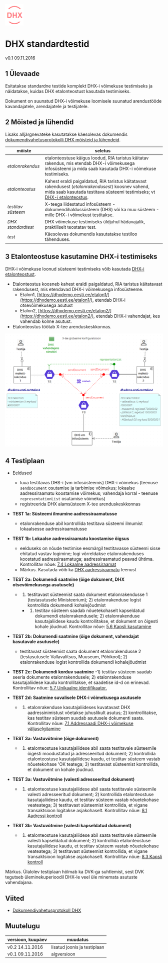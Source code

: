 ![](DHX.PNG)

# DHX standardtestid

v0.1 09.11.2016

## 1 Ülevaade

Esitatakse standardne testide komplekt DHX-i võimekuse testimiseks ja näidatakse, kuidas DHX etalonteostust kasutada testimiseks.

Dokument on suunatud DHX-i võimekuse loomisele suunatud arendustööde kavandajatele, arendajatele ja testijatele.

## 2 Mõisted ja lühendid

Lisaks alljärgnevateke kasutatakse käesolevas dokumendis [dokumendivahetusprotokolli DHX mõisteid ja lühendeid](https://e-gov.github.io/DHX/#3-m%C3%B5isted-ja-l%C3%BChendid).

| mõiste | seletus |
|--------|---------|
| _etalonrakendus_ | etalonteostuse käigus loodud, RIA taristus käitatav rakendus, mis etendab DHX-i võimekusega infosüsteemi ja mida saab kasutada DHX-i võimekuse testimiseks. |
| _etalonteostus_ | Kahest eraldi paigaldatud, RIA taristus käitatavast rakendusest (_etalonrakendusest_) koosnev vahend, mida saab kasutada testitava süsteemi testimiseks; vt [DHX-i etalonteostus](https://github.com/e-gov/DHX-etalon). |
| _testitav süsteem_ | X-teega liidestatud infosüsteem - dokumendihaldussüsteem (DHS) või ka muu süsteem - mille DHX-i võimekust testitakse. |
| _DHX standardtest_ | DHX võimekuse testimiseks üldjuhul hädavajalik, praktiliselt teostatav test. | 
| _test_ | Käesolevas dokumendis kasutatakse testiloo tähenduses. |

## 3 Etalonteostuse kasutamine DHX-i testimiseks

DHX-i võimekuse loonud süsteemi testimiseks võib kasutada [DHX-i etalonteostust](https://github.com/e-gov/DHX-etalon).
- Etalonteostus koosneb kahest eraldi paigaldatud, RIA taristus käitatavast rakendusest, mis etendavad DHX-i võimekusega infosüsteeme.
  - Etalon1, [https://dhxdemo.eesti.ee/etalon1/](https://dhxdemo.eesti.ee/etalon1/), etendab DHX-i otsevõimekusega asutust
  - Etalon2, [https://dhxdemo.eesti.ee/etalon2/](https://dhxdemo.eesti.ee/etalon2/), etendab DHX-i vahendajat, kes vahendab kolme asutust.
- Etalonteostus töötab X-tee arenduskeskkonnas.

![](DHX-ETALON-TEST.PNG)

## 4 Testiplaan

- Eeldused
  - luua testitavas DHS-i (vm infosüsteemis) DHX-i võimekus (teenuse `sendDocument` osutamise ja tarbimise võimekus; lokaalse aadressiraamatu koostamise võimekus; vahendaja korral - teenuse `representationList` osutamise võimekus)
  - registreerida DHX alamsüsteem X-tee arenduskeskkonnas

- __TEST 1a: Süsteemi ilmumine aadressiraamatusse__
  - etalonrakenduse abil kontrollida testitava süsteemi ilmumist lokaalsesse aadressiraamatusse
- __TEST 1b: Lokaalse aadressiraamatu koostamise õigsus__
  - eelduseks on nõude testimise eesmärgil testitavasse süsteemi sisse ehitatud vastav logimine; logi võrreldakse etalonrakenduses koostatud aadressiraamatuga; aadressiraamatud peavad ühtima. Kontrollitav nõue: [7.4 Lokaalne aadressiraamat](https://e-gov.github.io/DHX/#74-lokaalne-aadressiraamat)  
  - Märkus. Kasutada võib ka [DHX aadressiraamatu](DHX-aadressiraamat.md) teenust

- __TEST 2a: Dokumendi saatmine (õige dokument, DHX otsevõimekusega asutusele)__
  - 1) testitavast süsteemist saata dokument etalonrakendusse 1 (testasutusele Ministeerium); 2) etalonrakenduse logist kontrollida dokumendi kohalejõudmist
    - 1) testitav süsteem saadab nõuetekohaselt kapseldatud dokumendi etalonrakendusele; 2) etalonrakenduse kasutajaliidese kaudu kontrollitakse, et dokument on õigesti kohale jõudnud. Kontrollitav nõue: [5.6 Kapsli kasutamine](https://e-gov.github.io/DHX/#56-kapsli-kasutamine)
- __TEST 2b: Dokumendi saatmine (õige dokument, vahendajat kasutavale asutusele)__
  - testitavast süsteemist saata dokument etalonrakendusse 2 (testasutusele Vallavalitsus, Muuseum, Põhikool); 2) etalonrakenduse logist kontrollida dokumendi kohalejõudmist
- __TEST 2c: Dokumendi korduv saatmine__
  -1) testitav süsteem saadab seeria dokumente etalonrakendusele; 2) etalonrakenduse kasutajaliidese kaudu kontrollitakse, et saadetise id-d on erinevad. Kontrollitav nõue: [5.7 Unikaalne identifikaator.](https://e-gov.github.io/DHX/#57-unikaalne-identifikaator)
- __TEST 2d: Saatmine suvalisele DHX-i võimekusega asutusele__
  - 1) etalonrakenduse kasutajaliideses kuvatavast DHX aadressinimistust võetakse juhuslikult asutus; 2) kontrollitakse, kas testitav süsteem suudab asutusele dokumenti saata. Kontrollitav nõue: [7.1 Addressaadi DHX-i võimekuse väljaselgitamine](https://e-gov.github.io/DHX/#71-dhx-v%C3%B5imekus)

- __TEST 3a: Vastuvõtmine (õige dokument)__
  - 1) etalonteostuse kasutajaliidese abil saata testitavale süsteemile õigesti moodustatud ja adresseeritud dokument; 2) kontrollida etalonteostuse kasutajaliidese kaudu, et testitav süsteem vastab nõuetekohase 'OK teatega; 3) testitavast süsteemist kontrollida, et dokument on kohale jõudnud.
- __TEST 3a: Vastuvõtmine (valesti adresseeritud dokument)__
  - 1) etalonteostuse kasutajaliidese abil saata testitavale süsteemile valesti adresseeritud dokument; 2) kontrollida etalonteostuse kasutajaliidese kaudu, et testitav süsteem vastab nõuetekohase veateatega; 3) testitavast süsteemist kontrollida, et vigane transaktsioon logitakse asjakohaselt. Kontrollitav nõue: [8.1 Aadressi kontroll](https://e-gov.github.io/DHX/#81-aadressi-kontroll)
- __TEST 3b: Vastuvõtmine (valesti kapseldatud dokument)__
  - 1) etalonteostuse kasutajaliidese abil saata testitavale süsteemile valesti kapseldatud dokument; 2) kontrollida etalonteostuse kasutajaliidese kaudu, et testitav süsteem vastab nõuetekohase veateatega; 3) testitavast süsteemist kontrollida, et vigane transaktsioon logitakse asjakohaselt. Kontrollitav nõue: [8.3 Kapsli kontroll](https://e-gov.github.io/DHX/#83-kapsli-kontroll)  
  
Märkus. Ülalolev testiplaan hõlmab ka DVK-ga suhtlemist, sest DVK tegutseb üleminekuperioodil DHX-le veel üle minemata asutuste vahendajana.

## Viited

- [Dokumendivahetusprotokoll DHX](https://e-gov.github.io/DHX/)

## Muutelugu

| versioon, kuupäev | muudatus |
|-------------------|----------|
| v0.2 14.11.2016   | lisatud joonis ja testiplaan |
| v0.1 09.11.2016   | algversioon |
